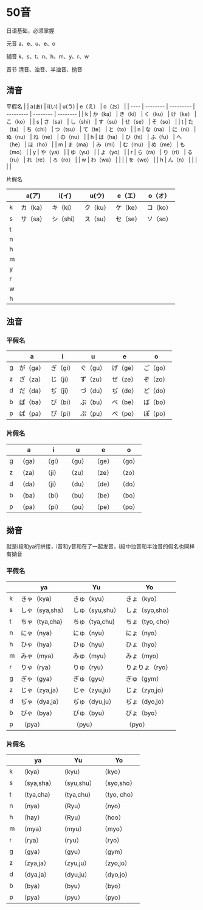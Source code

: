# 50音
日语基础，必须掌握

元音
a、e、u、e、o

辅音
k、s、t、n、h、m、y、r、w

音节
清音、浊音、半浊音、拗音

## 清音

平假名
|      | a(あ)    | i(い)     | u(う)     | e（え）  | o（お）  |
| ---- | -------- | --------- | --------- | -------- | -------- |
| k    | か（ka） | き（ki）  | く（ku）  | け（ke） | こ（ko） |
| s    | さ（sa） | し（shi） | す（su）  | せ（se） | そ（so） |
| t    | た（ta） | ち（chi） | つ（tsu） | て（te） | と（to） |
| n    | な（na） | に（ni）  | ぬ（nu）  | ね（ne） | の（nu） |
| h    | は（ha） | ひ（hi）  | ふ（fu）  | へ（he） | ほ（ho） |
| m    | ま（ma） | み（mi）  | む（mu）  | め（me） | も（mo） |
| y    | や（ya） |           | ゆ（yu）  |          | よ（yo） |
| r    | ら（ra） | り（ri）  | る（ru）  | れ（re） | ろ（ro） |
| w    | わ（wa） |           |           |          | を（wo） |
| h    | ん（n）  |           |           |          |          |

片假名

|      | a(ア)    | i(イ)     | u(ウ)    | e（エ）  | o（オ）  |
| ---- | -------- | --------- | -------- | -------- | -------- |
| k    | カ（ka） | キ（ki）  | ク（ku） | ケ（ke） | コ（ko） |
| s    | サ（sa） | シ（shi） | ス（su） | セ（se） | ソ（so） |
| t    |          |           |          |          |          |
| n    |          |           |          |          |          |
| h    |          |           |          |          |          |
| m    |          |           |          |          |          |
| y    |          |           |          |          |          |
| r    |          |           |          |          |          |
| w    |          |           |          |          |          |
| h    |          |           |          |          |          |

## 浊音

### 平假名

|      | a        | i        | u        | e        | o        |
| ---- | -------- | -------- | -------- | -------- | -------- |
| g    | が（ga） | ぎ（gi） | ぐ（gu） | げ（ge） | ご（go） |
| z    | ざ（za） | じ（ji） | ず（zu） | ぜ（ze） | ぞ（zo） |
| d    | だ（da） | ぢ（ji） | づ（du） | ぢ（de） | ど（do） |
| b    | ば（ba） | び（bi） | ぶ（bu） | べ（be） | ぼ（bo） |
| p    | ぱ（pa） | ぴ（pi） | ぷ（pu） | ぺ（pe） | ぽ（po） |

### 片假名

|      | a      | i      | u      | e      | o      |
| ---- | ------ | ------ | ------ | ------ | ------ |
| g    | （ga） | （gi） | （gu） | （ge） | （go） |
| z    | （za） | （ji） | （zu） | （ze） | （zo） |
| d    | （da） | （ji） | （du） | （de） | （do） |
| b    | （ba） | （bi） | （bu） | （be） | （bo） |
| p    | （pa） | （pi） | （pu） | （pe） | （po） |



## 拗音

就是i段和ya行拼接，i音和y音和在了一起发音，i段中浊音和半浊音的假名也同样有拗音

### 平假名

|      | ya              | Yu              | Yo               |
| ---- | --------------- | --------------- | ---------------- |
| k    | きゃ（kya）     | きゅ（kyu）     | きょ（kyo）      |
| s    | しゃ（sya,sha） | しゅ（syu,shu） | しょ（syo,sho）  |
| t    | ちゃ（tya,cha)  | ちゅ（tya,chu)  | ちょ（tyo, cho） |
| n    | にゃ（nya）     | にゅ（nyu）     | にょ（nyo）      |
| h    | ひゃ（hya）     | ひゅ（hyu）     | ひょ（hyo）      |
| m    | みゃ（mya）     | みゅ（myu）     | みょ（myo）      |
| r    | りゃ（rya）     | りゅ（ryu）     | りょりょ（ryo）  |
| g    | ぎゃ（gya）     | ぎゅ（gyu）     | ぎゅ（gym）      |
| z    | じゃ（zya,ja）  | じゃ（zyu,ju）  | じょ（zyo,jo）   |
| d    | ぢゃ（dya,ja）  | ぢゅ（dyu,ju）  | ぢょ（dyo,jo）   |
| b    | びゃ（bya）     | びゅ（byu）     | びょ（byo）      |
| p    | （pya）         | （pyu）         | （pyo）          |



### 片假名

|      | ya          | Yu          | Yo           |
| ---- | ----------- | ----------- | ------------ |
| k    | （kya）     | （kyu）     | （kyo）      |
| s    | （sya,sha） | （syu,shu） | （syo,sho）  |
| t    | （tya,cha)  | （tya,chu)  | （tyo, cho） |
| n    | （nya）     | （Ryu）     | （nyo）      |
| h    | （hay）     | （Ryu）     | （hoo）      |
| m    | （mya）     | （myu）     | （myo）      |
| r    | （rya）     | （ryu）     | （ryo）      |
| g    | （gya）     | （gyu）     | （gym）      |
| z    | （zya,ja）  | （zyu,ju）  | （zyo,jo）   |
| d    | （dya,ja）  | （dyu,ju）  | （dyo,jo）   |
| b    | （bya）     | （byu）     | （byo）      |
| p    | （pya）     | （pyu）     | （pyo）      |

